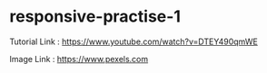 # responsive-practise-1

Tutorial Link : https://www.youtube.com/watch?v=DTEY490qmWE

Image Link : https://www.pexels.com
